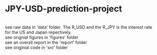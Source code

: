 # JPY-USD-prediction-project
<br>
see raw data in 'data' folder. The R_USD and the R_JPY is the interest rate for the US and Japan repectively.
<br>
see orignial figures in 'figures' folder
<br>
see an overall report in the 'report' folder
<br>
see originial code in 'src' folder
